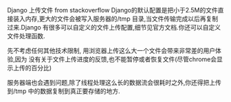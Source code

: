 Django 上传文件 from stackoverflow
Django的默认配置是把小于2.5M的文件直接装入内存,更大的文件会被写入服务器的/tmp
目录,当文件传输完成以后再复制过来.Django 有很多可以自定义的文件上传配置,细节见官方文档.你还可以自定义文件处理函数.

先不考虑任何其他技术限制, 用浏览器上传这么大一个文件会带来非常差的用户体验,因为
没有关于文件上传进度的反馈,也不能暂停或者恢复文件(尽管chrome会显示上传的百分比)

服务器端也会遇到问题,除了线程处理这么长的数据流会很耗时之外,你还得把上传到/tmp
中的数据复制到真正要存储的地方.

